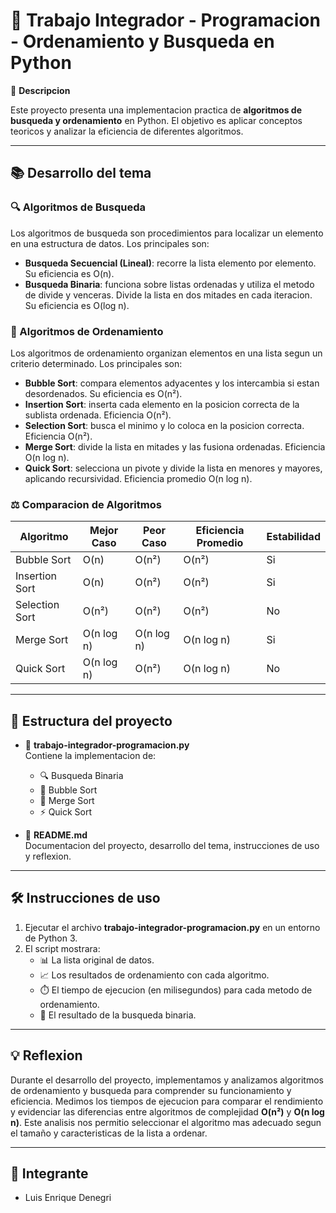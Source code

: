 # 🚀 Trabajo Integrador - Programacion - Ordenamiento y Busqueda en Python

📌 **Descripcion**

Este proyecto presenta una implementacion practica de **algoritmos de busqueda y ordenamiento** en Python. El objetivo es aplicar conceptos teoricos y analizar la eficiencia de diferentes algoritmos.

---

## 📚 Desarrollo del tema

### 🔍 Algoritmos de Busqueda

Los algoritmos de busqueda son procedimientos para localizar un elemento en una estructura de datos. Los principales son:

- **Busqueda Secuencial (Lineal)**: recorre la lista elemento por elemento. Su eficiencia es O(n).
- **Busqueda Binaria**: funciona sobre listas ordenadas y utiliza el metodo de divide y venceras. Divide la lista en dos mitades en cada iteracion. Su eficiencia es O(log n).

### 🔄 Algoritmos de Ordenamiento

Los algoritmos de ordenamiento organizan elementos en una lista segun un criterio determinado. Los principales son:

- **Bubble Sort**: compara elementos adyacentes y los intercambia si estan desordenados. Su eficiencia es O(n²).
- **Insertion Sort**: inserta cada elemento en la posicion correcta de la sublista ordenada. Eficiencia O(n²).
- **Selection Sort**: busca el minimo y lo coloca en la posicion correcta. Eficiencia O(n²).
- **Merge Sort**: divide la lista en mitades y las fusiona ordenadas. Eficiencia O(n log n).
- **Quick Sort**: selecciona un pivote y divide la lista en menores y mayores, aplicando recursividad. Eficiencia promedio O(n log n).

### ⚖️ Comparacion de Algoritmos

| Algoritmo       | Mejor Caso | Peor Caso | Eficiencia Promedio | Estabilidad |
|-----------------|------------|-----------|----------------------|-------------|
| Bubble Sort     | O(n)       | O(n²)     | O(n²)                | Si          |
| Insertion Sort  | O(n)       | O(n²)     | O(n²)                | Si          |
| Selection Sort  | O(n²)      | O(n²)     | O(n²)                | No          |
| Merge Sort      | O(n log n) | O(n log n)| O(n log n)           | Si          |
| Quick Sort      | O(n log n) | O(n²)     | O(n log n)           | No          |

---

## 📂 Estructura del proyecto

- 📝 **trabajo-integrador-programacion.py**  
  Contiene la implementacion de:
  - 🔍 Busqueda Binaria
  - 🔄 Bubble Sort
  - 🔗 Merge Sort
  - ⚡ Quick Sort

- 📄 **README.md**  
  Documentacion del proyecto, desarrollo del tema, instrucciones de uso y reflexion.

---

## 🛠️ Instrucciones de uso

1. Ejecutar el archivo **trabajo-integrador-programacion.py** en un entorno de Python 3.
2. El script mostrara:
   - 📊 La lista original de datos.
   - 📈 Los resultados de ordenamiento con cada algoritmo.
   - ⏱️ El tiempo de ejecucion (en milisegundos) para cada metodo de ordenamiento.
   - 🔎 El resultado de la busqueda binaria.

---

## 💡 Reflexion

Durante el desarrollo del proyecto, implementamos y analizamos algoritmos de ordenamiento y busqueda para comprender su funcionamiento y eficiencia. Medimos los tiempos de ejecucion para comparar el rendimiento y evidenciar las diferencias entre algoritmos de complejidad **O(n²)** y **O(n log n)**. Este analisis nos permitio seleccionar el algoritmo mas adecuado segun el tamaño y caracteristicas de la lista a ordenar.

---

## 👥 Integrante

- Luis Enrique Denegri
